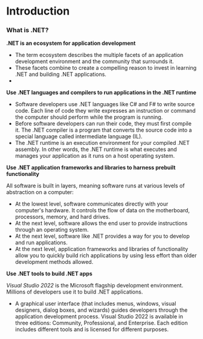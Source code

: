 # Introduction

### What is .NET?

**.NET is an ecosystem for application development**

- The term ecosystem describes the multiple facets of an application development environment and the community that surrounds it. 
- These facets combine to create a compelling reason to invest in learning .NET and building .NET applications.
- 

**Use .NET languages and compilers to run applications in the .NET runtime**
- Software developers use .NET languages like C# and F# to write source code. Each line of code they write expresses an instruction or command the computer should perform while the program is running.
- Before software developers can run their code, they must first compile it. The .NET compiler is a program that converts the source code into a special language called intermediate language (IL).
- The .NET runtime is an execution environment for your compiled .NET assembly. In other words, the .NET runtime is what executes and manages your application as it runs on a host operating system.

**Use .NET application frameworks and libraries to harness prebuilt functionality**

All software is built in layers, meaning software runs at various levels of abstraction on a computer:

- At the lowest level, software communicates directly with your computer's hardware. It controls the flow of data on the motherboard, processors, memory, and hard drives.
- At the next level, software allows the end user to provide instructions through an operating system.
- At the next level, software like .NET provides a way for you to develop and run applications.
- At the next level, application frameworks and libraries of functionality allow you to quickly build rich applications by using less effort than older development methods allowed.

**Use .NET tools to build .NET apps**

_Visual Studio 2022_ is the Microsoft flagship development environment. Millions of developers use it to build .NET applications. 
- A graphical user interface (that includes menus, windows, visual designers, dialog boxes, and wizards) guides developers through the application development process. Visual Studio 2022 is available in three editions: Community, Professional, and Enterprise. Each edition includes different tools and is licensed for different purposes.

